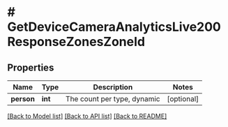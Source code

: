 # # GetDeviceCameraAnalyticsLive200ResponseZonesZoneId

## Properties

Name | Type | Description | Notes
------------ | ------------- | ------------- | -------------
**person** | **int** | The count per type, dynamic | [optional]

[[Back to Model list]](../../README.md#models) [[Back to API list]](../../README.md#endpoints) [[Back to README]](../../README.md)
